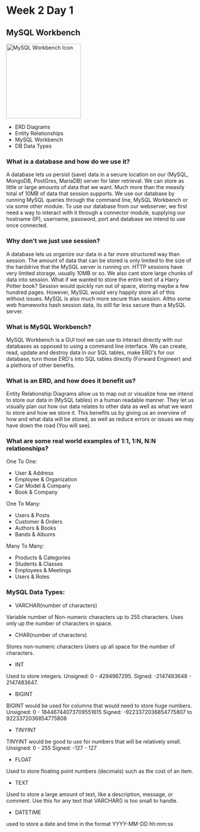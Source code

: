 # Week 2 Day 1

## MySQL Workbench

<img src="https://cdn.iconverticons.com/files/png/7fbe544b039fd4f3_256x256.png" alt="MySQL Workbench Icon" width="200px">

* ERD Diagrams
* Entity Relationships
* MySQL Workbench
* DB Data Types

### What is a database and how do we use it?
A database lets us persist (save) data in a secure location on our (MySQL, MongoDB, PostGres, MariaDB) server for later retrieval. We can store as little or large amounts of data that we want. Much more than the measily total of 10MB of data that session supports. We use our database by running MySQL queries through the command line, MySQL Workbench or via some other module. To use our database from our webserver, we first need a way to interact with it through a connector module, supplying our hostname (IP), username, password, port and database we intend to use once connected. 

### Why don't we just use session?
A database lets us organize our data in a far more structured way than session. The amount of data that can be stored is only limited to the size of the harddrive that the MySQL server is running on. HTTP sessions have very limited storage, usually 10MB or so. We also cant store large chunks of data into session. What if we wanted to store the entire text of a Harry Potter book? Session would quickly run out of space, storing maybe a few hundred pages. However, MySQL would very happily store all of this without issues. MySQL is also much more secure than session. Altho some web frameworks hash session data, its still far less secure than a MySQL server.  

### What is MySQL Workbench?
MySQL Workbench is a GUI tool we can use to interact directly with our databases as opposed to using a command line interface. We can create, read, update and destroy data in our SQL tables, make ERD's for our database, turn those ERD's into SQL tables directly (Forward Engineer) and a plethora of other benefits.

### What is an ERD, and how does it benefit us?
Entity Relationship Diagrams allow us to map out or visualize how we intend to store our data in (MySQL tables) in a human readable manner. They let us visually plan out how our data relates to other data as well as what we want to store and how we store it. This benefits us by giving us an overview of how and what data will be stored, as well as reduce errors or issues we may have down the road (You will see).

### What are some real world examples of 1:1, 1:N, N:N relationships?
One To One:
* User & Address
* Employee & Organization
* Car Model & Company
* Book & Company

One To Many:
* Users & Posts
* Customer & Orders
* Authors & Books
* Bands & Albums

Many To Many:
* Products & Categories
* Students & Classes
* Employees & Meetings
* Users & Roles

### MySQL Data Types:


* VARCHAR(number of characters)

Variable number of Non-numeric characters up to 255 characters.
Uses only up the number of characters in space.

* CHAR(number of characters)

Stores non-numeric characters
Users up all space for the number of characters.

* INT

Used to store integers. 
Unsigned: 0 - 4294967295.
Signed: -2147483648 - 2147483647.

* BIGINT

BIGINT would be used for columns that would need to store huge numbers.
Unsigned: 0 - 18446744073709551615
Signed: -9223372036854775807 to 9223372036854775808

* TINYINT

TINYINT would be good to use for numbers that will be relatively small.
Unsigned: 0 - 255
Signed: -127 - 127

* FLOAT

Used to store floating point numbers (decimals)
such as the cost of an item.

* TEXT

Used to store a large amount of text, like a description, message, or comment. Use this for any text that VARCHAR() is too small to handle.

* DATETIME

used to store a date and time in the format YYYY-MM-DD hh:mm:ss

